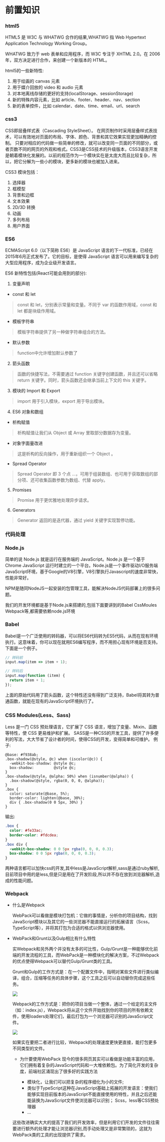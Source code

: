 # 前置知识
### html5   
HTML5 是 W3C 与 WHATWG 合作的结果,WHATWG 指 Web Hypertext Application Technology Working Group。

WHATWG 致力于 web 表单和应用程序，而 W3C 专注于 XHTML 2.0。在 2006 年，双方决定进行合作，来创建一个新版本的 HTML。

html5的一些新特性:
1. 用于绘画的 canvas 元素
2. 用于媒介回放的 video 和 audio 元素
3. 对本地离线存储的更好的支持(localStorage、sessionStorage)
4. 新的特殊内容元素，比如 article、footer、header、nav、section
5. 新的表单控件，比如 calendar、date、time、email、url、search

### css3   
CSS即层叠样式表（Cascading StyleSheet）。 在网页制作时采用层叠样式表技术，可以有效地对页面的布局、字体、颜色、背景和其它效果实现更加精确的控制。 只要对相应的代码做一些简单的修改，就可以改变同一页面的不同部分，或者页数不同的网页的外观和格式。CSS3是CSS技术的升级版本，CSS3语言开发是朝着模块化发展的。以前的规范作为一个模块实在是太庞大而且比较复杂，所以，把它分解为一些小的模块，更多新的模块也被加入进来。

CSS3 模块包括：
1. 选择器
2. 框模型
3. 背景和边框
4. 文本效果
5. 2D/3D 转换
6. 动画
7. 多列布局
8. 用户界面

### ES6
ECMAScript 6.0（以下简称 ES6）是 JavaScript 语言的下一代标准，已经在2015年6月正式发布了。它的目标，是使得 JavaScript 语言可以用来编写复杂的大型应用程序，成为企业级开发语言。

ES6 新特性包括(React可能会用到的部分):
1. 变量声明
  - const 和 let
  > const 和 let，分别表示常量和变量。不同于 var 的函数作用域，const 和 let 都是块级作用域。

  - 模板字符串
  > 模板字符串提供了另一种做字符串组合的方法。

  - 默认参数
  > function中允许增加默认参数了

2. 箭头函数
> 函数的快捷写法，不需要通过 function 关键字创建函数，并且还可以省略 return 关键字。同时，箭头函数还会继承当前上下文的 this 关键字。

3. 模块的 Import 和 Export
> import 用于引入模块，export 用于导出模块。

4. ES6 对象和数组
  - 析构赋值
  > 析构赋值让我们从 Object 或 Array 里取部分数据存为变量。

  - 对象字面量改进
  > 这是析构的反向操作，用于重新组织一个 Object 。

  - Spread Operator
  > Spread Operator 即 3 个点 ...，可用于组装数组、也可用于获取数组的部分项、还可收集函数参数为数组、代替 apply。

5. Promises
> Promise 用于更优雅地处理异步请求。

6. Generators
> Generator 返回的是迭代器，通过 yield 关键字实现暂停功能。

### 代码处理
### Node.js
简单的说 Node.js 就是运行在服务端的 JavaScript。Node.js 是一个基于Chrome JavaScript 运行时建立的一个平台。Node.js是一个事件驱动I/O服务端JavaScript环境，基于Google的V8引擎，V8引擎执行Javascript的速度非常快，性能非常好。

NPM是随同NodeJS一起安装的包管理工具，能解决NodeJS代码部署上的很多问题。

我们的开发环境都是基于Node.js来搭建的,包括下面要讲到的Babel CssMoules Webpack等,都需要依赖node.js环境

### Babel   
Babel是一个广泛使用的转码器，可以将ES6代码转为ES5代码，从而在现有环境执行。这意味着，你可以现在就用ES6编写程序，而不用担心现有环境是否支持。下面是一个例子。
``` javascript
// 转码前
input.map(item => item + 1);

// 转码后
input.map(function (item) {
  return item + 1;
});
```
上面的原始代码用了箭头函数，这个特性还没有得到广泛支持，Babel将其转为普通函数，就能在现有的JavaScript环境执行了。

### CSS Modules(Less、Sass)      
Less 是一门 CSS 预处理语言，它扩展了 CSS 语言，增加了变量、Mixin、函数等特性，使 CSS 更易维护和扩展。
SASS是一种CSS的开发工具，提供了许多便利的写法，大大节省了设计者的时间，使得CSS的开发，变得简单和可维护。
例子:
``` less
@base: #f938ab;
.box-shadow(@style, @c) when (iscolor(@c)) {
  -webkit-box-shadow: @style @c;
  box-shadow:         @style @c;
}
.box-shadow(@style, @alpha: 50%) when (isnumber(@alpha)) {
  .box-shadow(@style, rgba(0, 0, 0, @alpha));
}
.box {
  color: saturate(@base, 5%);
  border-color: lighten(@base, 30%);
  div { .box-shadow(0 0 5px, 30%) }
}
```
输出:
``` css
.box {
  color: #fe33ac;
  border-color: #fdcdea;
}
.box div {
  -webkit-box-shadow: 0 0 5px rgba(0, 0, 0, 0.3);
  box-shadow: 0 0 5px rgba(0, 0, 0, 0.3);
}
```
两种语言都可以加快css的开发,其中less是JavaScript解析,sass是通过ruby解析,目前项目中用的是less,但是只是用在了开发阶段,所以并不存在放到浏览器解析,造成的性能问题。

### Webpack   
- 什么是Webpack

  WebPack可以看做是模块打包机：它做的事情是，分析你的项目结构，找到JavaScript模块以及其它的一些浏览器不能直接运行的拓展语言（Scss，TypeScript等），并将其打包为合适的格式以供浏览器使用。

- WebPack和Grunt以及Gulp相比有什么特性

  实Webpack和另外两个并没有太多的可比性，Gulp/Grunt是一种能够优化前端的开发流程的工具，而WebPack是一种模块化的解决方案，不过Webpack的优点使得Webpack可以替代Gulp/Grunt类的工具。

  Grunt和Gulp的工作方式是：在一个配置文件中，指明对某些文件进行类似编译，组合，压缩等任务的具体步骤，这个工具之后可以自动替你完成这些任务。

  ![](assets/1031000-d0693c06bb3a00e3.png)

  Webpack的工作方式是：把你的项目当做一个整体，通过一个给定的主文件（如：index.js），Webpack将从这个文件开始找到你的项目的所有依赖文件，使用loaders处理它们，最后打包为一个浏览器可识别的JavaScript文件。

  ![](assets/1031000-160bc667d3b6093a.png)

  如果实在要把二者进行比较，Webpack的处理速度更快更直接，能打包更多不同类型的文件。

  - 为什要使用WebPack
  现今的很多网页其实可以看做是功能丰富的应用，它们拥有着复杂的JavaScript代码和一大堆依赖包。为了简化开发的复杂度，前端社区涌现出了很多好的实践方法

    - 模块化，让我们可以把复杂的程序细化为小的文件;
    - 类似于TypeScript这种在JavaScript基础上拓展的开发语言：使我们能够实现目前版本的JavaScript不能直接使用的特性，并且之后还能能装换为JavaScript文件使浏览器可以识别；
  Scss，less等CSS预处理器
    - ...

  这些改进确实大大的提高了我们的开发效率，但是利用它们开发的文件往往需要进行额外的处理才能让浏览器识别,而手动处理又是非常繁琐的，这就为WebPack类的工具的出现提供了需求。
